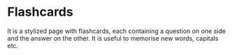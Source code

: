 # Flashcards
It is a stylized page with flashcards, each containing a question on one side and the answer on the other. It is useful to memorise new words, capitals etc.
